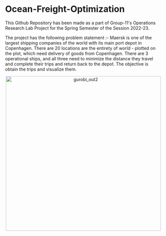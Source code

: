# Ocean-Freight-Optimization
This Github Repository has been made as a part of Group-11's Operations Research Lab Project for the Spring Semester of the Session 2022-23.


The project has the following problem statement :-
Maersk is one of the largest shipping companies of the world with its main port depot in Copenhagen. There are 20 locations are the entirety of world - plotted on the plot, which need delivery of goods from Copenhagen. There are 3 operational ships, and all three need to minimize the distance they travel and complete their trips and return back to the depot. The objective is obtain the trips and visualize them.

<p align="center">
<img width="500" alt="gurobi_out2" src="https://github.com/Vedantpalit/Ocean-Freight-Optimization/assets/102275067/375ed5c9-54fb-405d-bb47-a29319ec1847">
</p>
